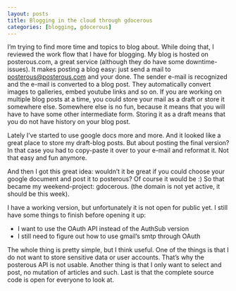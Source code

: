 ```yaml
---
layout: posts
title: Blogging in the cloud through gdocerous
categories: [blogging, gdocerous]
---
```


I’m trying to find more time and topics to blog about. While doing that, I reviewed the work flow that I have for blogging. My blog is hosted on posterous.com, a great service (although they do have some downtime-issues). It makes posting a blog easy: just send a mail to posterous@posterous.com and your done. The sender e-mail is recognized and the e-mail is converted to a blog post. They automatically convert images to galleries, embed youtube links and so on. If you are working on multiple blog posts at a time, you could store your mail as a draft or store it somewhere else. Somewhere else is no fun, because it means that you will have to have some other intermediate form. Storing it as a draft means that you do not have history on your blog post.

Lately I’ve started to use google docs more and more. And it looked like a great place to store my draft-blog posts. But about posting the final version? In that case you had to copy-paste it over to your e-mail and reformat it. Not that easy and fun anymore.

And then I got this great idea: wouldn’t it be great if you could choose your google document and post it to posterous? Of course it would be :) So that became my weekend-project: gdocerous. (the domain is not yet active, it should be this week).

I have a working version, but unfortunately it is not open for public yet. I still have some things to finish before opening it up:

+ I want to use the OAuth API instead of the AuthSub version
+ I still need to figure out how to use gmail’s smtp through OAuth

The whole thing is pretty simple, but I think useful. One of the things is that I do not want to store sensitive data or user accounts. That’s why the posterous API is not usable. Another thing is that I only want to select and post, no mutation of articles and such. Last is that the complete source code is open for everyone to look at.
